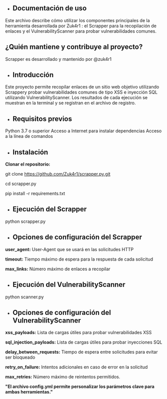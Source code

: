 - ## **Documentación de uso**

Este archivo describe cómo utilizar los componentes principales de la herramienta desarrollada por Zuk4r1 : el Scrapper para la recopilación de enlaces y el VulnerabilityScanner para probar vulnerabilidades comunes.

## **¿Quién mantiene y contribuye al proyecto?**

Scrapper es desarrollado y mantenido por @zuk4r1

- ## **Introducción**

Este proyecto permite recopilar enlaces de un sitio web objetivo utilizando Scrappery probar vulnerabilidades comunes de tipo XSS e inyección SQL utilizando VulnerabilityScanner. Los resultados de cada ejecución se muestran en la terminal y se registran en el archivo de registro.

- ## **Requisitos previos**

Python 3.7 o superior
Acceso a Internet para instalar dependencias
Acceso a la línea de comandos

- ## **Instalación**

**Clonar el repositorio:**


git clone https://github.com/Zuk4r1/scrapper.py.git

cd scrapper.py

pip install -r requirements.txt


- ## **Ejecución del Scrapper**

python scrapper.py


- ## **Opciones de configuración del Scrapper**

**user_agent:** User-Agent que se usará en las solicitudes HTTP

**timeout:** Tiempo máximo de espera para la respuesta de cada solicitud

**max_links:** Número máximo de enlaces a recopilar


- ## **Ejecución del VulnerabilityScanner**

python scanner.py


- ## **Opciones de configuración del VulnerabilityScanner**

**xss_payloads:** Lista de cargas útiles para probar vulnerabilidades XSS

**sql_injection_payloads:** Lista de cargas útiles para probar inyecciones SQL

**delay_between_requests:** Tiempo de espera entre solicitudes para evitar ser bloqueado

**retry_on_failure:** Intentos adicionales en caso de error en la solicitud

**max_retries:** Número máximo de reintentos permitidos.

**"El archivo config.yml permite personalizar los parámetros clave para ambas herramientas."**
